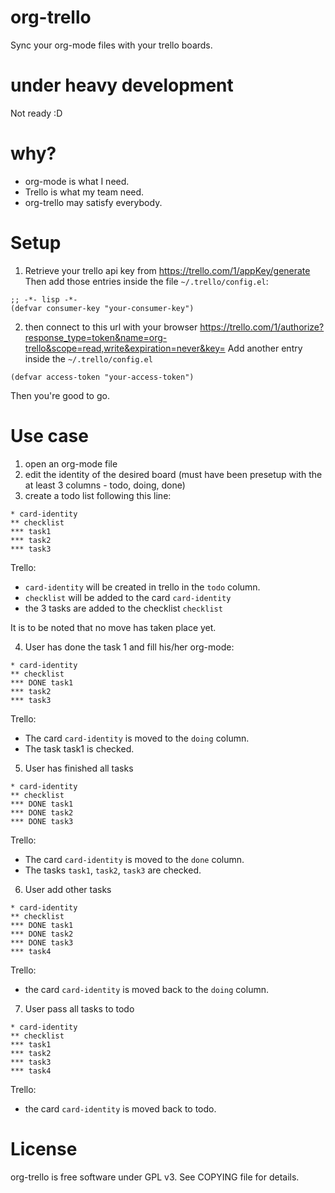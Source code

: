 org-trello
==========

Sync your org-mode files with your trello boards.

# under heavy development

Not ready :D

# why?

- org-mode is what I need.
- Trello is what my team need.
- org-trello may satisfy everybody.

# Setup

1) Retrieve your trello api key from https://trello.com/1/appKey/generate
Then add those entries inside the file `~/.trello/config.el`:

```emacs-lisp
;; -*- lisp -*-
(defvar consumer-key "your-consumer-key")
```

2) then connect to this url with your browser
https://trello.com/1/authorize?response_type=token&name=org-trello&scope=read,write&expiration=never&key=<consumer-key>
Add another entry inside the `~/.trello/config.el`

```emacs-lisp
(defvar access-token "your-access-token")
```

Then you're good to go.

# Use case

1. open an org-mode file
2. edit the identity of the desired board (must have been presetup with the at least 3 columns - todo, doing, done)
3. create a todo list following this line:

```org-mode
* card-identity
** checklist
*** task1
*** task2
*** task3
```

Trello:
- `card-identity` will be created in trello in the `todo` column.
- `checklist` will be added to the card `card-identity`
- the 3 tasks are added to the checklist `checklist`

It is to be noted that no move has taken place yet.

4. User has done the task 1 and fill his/her org-mode:

```org-mode
* card-identity
** checklist
*** DONE task1
*** task2
*** task3
```

Trello:
- The card `card-identity` is moved to the `doing` column.
- The task task1 is checked.

5. User has finished all tasks
```org-mode
* card-identity
** checklist
*** DONE task1
*** DONE task2
*** DONE task3
```

Trello:
- The card `card-identity` is moved to the `done` column.
- The tasks `task1`, `task2`, `task3` are checked.

6. User add other tasks
```org-mode
* card-identity
** checklist
*** DONE task1
*** DONE task2
*** DONE task3
*** task4
```

Trello:
- the card `card-identity` is moved back to the `doing` column.

7. User pass all tasks to todo
```org-mode
* card-identity
** checklist
*** task1
*** task2
*** task3
*** task4
```

Trello:
- the card `card-identity` is moved back to todo.

# License

org-trello is free software under GPL v3. See COPYING file for details.
